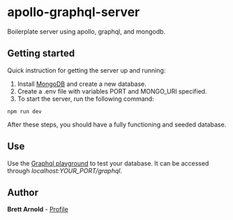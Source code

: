 # apollo-graphql-server
Boilerplate server using apollo, graphql, and mongodb.

## Getting started
Quick instruction for getting the server up and running:
1. Install [MongoDB](https://www.mongodb.com/) and create a new database.
2. Create a .env file with variables PORT and MONGO_URI specified.
3. To start the server, run the following command:
```
npm run dev
```
After these steps, you should have a fully functioning and seeded database.

## Use
Use the [Graphql playground](https://www.apollographql.com/docs/apollo-server/features/graphql-playground.html) to test your database. It can be accessed through *localhost:YOUR_PORT/graphql*.

## Author
**Brett Arnold** - [Profile](https://github.com/b-arnold)
